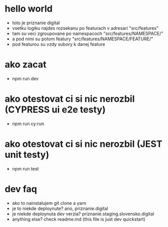 
# hello world
- toto je priznanie digital
- vsetku logiku najdes rozsekanu po featurach v adresari "src/features"
- tam su veci zgroupovane po namespacoch "src/features/NAMESPACE/"
- a pod nimi su potom featury "src/features/NAMESPACE/FEATURE/"
- pod featurou su vzdy subory k danej feature


# ako zacat
- npm run dev


# ako otestovat ci si nic nerozbil (CYPRESS ui e2e testy)
- npm run cy:run


# ako otestovat ci si nic nerozbil (JEST unit testy)
- npm run test


# dev faq
- ako to nainstalujem
    git clone a yarn
- je to niekde deploynute?
    ano, priznanie.digital
- je niekde deploynuta dev verzia?
    priznanie.staging.slovensko.digital
- anything else?
    check readme.md (this file is just dev quickstart)



